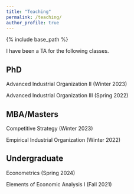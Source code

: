 ```yaml
---
title: "Teaching"
permalink: /teaching/
author_profile: true
---
```


{% include base_path %}

I have been a TA for the following classes.

## PhD
Advanced Industrial Organization II (Winter 2023)

Advanced Industrial Organization III (Spring 2022)

## MBA/Masters
Competitive Strategy (Winter 2023)

Empirical Industrial Organization (Winter 2022)

## Undergraduate
Econometrics (Spring 2024)

Elements of Economic Analysis I (Fall 2021)
